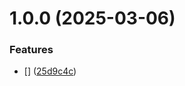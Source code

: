 # 1.0.0 (2025-03-06)


### Features

* [] ([25d9c4c](https://github.com/almanasrarami/git-extended/commit/25d9c4cc080017876236aae4c74e2cb9715e9cb5))




